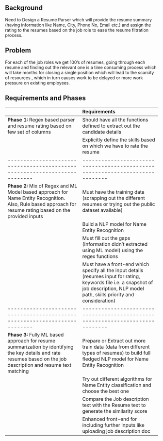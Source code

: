 ## Background
Need to Design a Resume Parser which will provide the resume summary (having information like Name, City, Phone No, Email etc.) and assign the rating to the resumes based on the job role to ease the resume filtration process.

## Problem
For each of the job roles we get 100’s of resumes, going through each resume and finding out the relevant one is a time consuming process which will take months for closing a single position which will lead to the scarcity of resources , which in turn causes work to be delayed or more work pressure on existing employees.

## Requirements and Phases

|                                                                          | Requirements
|--------------------------------------------------------------------------|:-----------------------------------------------------------------------------
|**Phase 1:** Regex based parser and resume rating based on few set of columns |Should have all the functions defined to extract out the candidate details
|                                                                              |Explicitly define the skills based on which we have to rate the resume
|--------------------------------------------------------------------------|-----------------------------------------------------------------------------
|**Phase 2:** Mix of Regex and ML Model based approach for Name Entity Recognition. Also, Rule based approach for resume rating based on the provided inputs                                                                          |Must have the training data (scrapping out the different resumes or trying out the public dataset available)                                                                         
|                                                                          |Build a NLP model for Name Entity Recognition
|                                                                          |Must fill out the gaps (Information didn’t extracted using ML model) using the regex functions
|                                                                          |Must have a front-end which specify all the input details (resumes input for rating, keywords file i.e. a snapshot of job description, NLP model path, skills priority and consideration)
|--------------------------------------------------------------------------|-----------------------------------------------------------------------------
|**Phase 3:** Fully ML based approach for resume summarization by identifying the key details and rate resumes based on the job description and resume text matching                                                                              |Prepare or Extract out more train data (data from different types of resumes) to build full fledged NLP model for Name Entity Recognition
|                                                                          |Try out different algorithms for Name Entity classification and choose the best one
|                                                                          |Compare the Job description text with the Resume text to generate the similarity score
|                                                                          |Enhanced front-end for including further inputs like uploading job description doc



